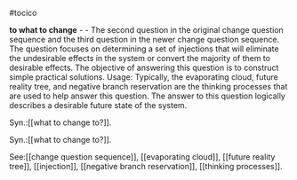 #tocico

<b>to what to change</b> - - The second question in the original change question sequence and the third question in the newer change question sequence.  The question focuses on determining a set of injections that will eliminate the undesirable effects in the system or convert the majority of them to desirable effects.  The objective of answering this question is to construct simple practical solutions. 
Usage: Typically, the evaporating cloud, future reality tree, and negative branch reservation are the thinking processes that are used to help answer this question.  The answer to this question logically describes a desirable future state of the system. 

Syn.:[[what to change to?]].

Syn.:[[what to change to?]].



See:[[change question sequence]], [[evaporating cloud]], [[future reality tree]], [[injection]], [[negative branch reservation]], [[thinking processes]].
